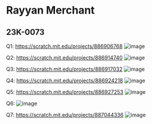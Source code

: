 # Rayyan Merchant
## 23K-0073

Q1: https://scratch.mit.edu/projects/886906768
![image](https://github.com/iamrayyan1/pfFall23/assets/142688529/3ba96bbc-e363-46dc-8e1e-fb3ae26a7dd2)

Q2: https://scratch.mit.edu/projects/886914740
![image](https://github.com/iamrayyan1/pfFall23/assets/142688529/ca94764d-c739-4252-b119-0fdf3be2cdd8)

Q3: https://scratch.mit.edu/projects/886917032
![image](https://github.com/iamrayyan1/pfFall23/assets/142688529/1dc52a72-2b1f-4a2a-b171-99582a20f6b4)

Q4: https://scratch.mit.edu/projects/886924218
![image](https://github.com/iamrayyan1/pfFall23/assets/142688529/4f1b99fd-61a7-49a7-9478-7a44e6e71754)

Q5: https://scratch.mit.edu/projects/886927253
![image](https://github.com/iamrayyan1/pfFall23/assets/142688529/47ec3b34-3f5a-4632-85d4-84a6dd11eba9)

Q6: ![image](https://github.com/iamrayyan1/pfFall23/assets/142688529/7a882ce9-6008-4a6e-83b9-a54cb7e5ce09)

Q7: https://scratch.mit.edu/projects/887044336
![image](https://github.com/iamrayyan1/pfFall23/assets/142688529/b23f6f41-1ce9-4720-84b7-141df3df44b9)
